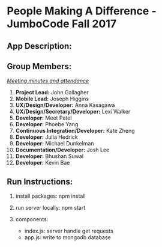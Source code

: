 # People Making A Difference - JumboCode Fall 2017

## App Description:

## Group Members:
*[Meeting minutes and attendance](https://docs.google.com/document/d/1N00NRzfpxZeS0YZdeWgylskesGnfoaIyY7nKHNsEuiQ/edit?ts=59dc25a2)*

1. **Project Lead:** John Gallagher
2. **Mobile Lead:** Joseph Higgins
3. **UX/Design/Developer:** Anna Kasagawa
4. **UX/Design/Secretary/Developer:** Lexi Walker
5. **Developer:** Meet Patel
6. **Developer:** Phoebe Yang
7. **Continuous Integration/Developer:** Kate Zheng
8. **Developer:** Julia Hedrick
9. **Developer:** Michael Dunkelman
10. **Documentation/Developer:** Josh Lee
11. **Developer:** Bhushan Suwal
12. **Developer:** Kevin Bae

## Run Instructions:
1. install packages:
npm install

2. run server locally:
npm start

3. components:
    - index.js: server handle get requests
    - app.js: write to mongodb database
